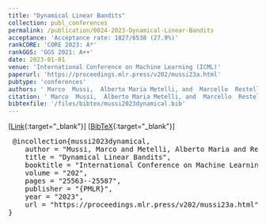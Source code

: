 ```yaml
---
title: "Dynamical Linear Bandits"
collection: publ_conferences
permalink: /publication/0024-2023-Dynamical-Linear-Bandits
acceptance: 'Acceptance rate: 1827/6538 (27.9%)'
rankCORE: 'CORE 2023: A*'
rankGGS: 'GGS 2021: A++'
date: 2023-01-01
venue: 'International Conference on Machine Learning (ICML)'
paperurl: 'https://proceedings.mlr.press/v202/mussi23a.html'
pubtype: 'conferences'
authors: ' Marco  Mussi,  Alberto Maria Metelli, and  Marcello  Restelli'
citation: ' Marco  Mussi,  Alberto Maria Metelli, and  Marcello  Restelli&quot;Dynamical Linear Bandits.&quot; International Conference on Machine Learning (ICML), 2023'
bibtexfile: '/files/bibtex/mussi2023dynamical.bib'
---
```

 [[Link](https://proceedings.mlr.press/v202/mussi23a.html){:target="_blank"}] [[BibTeX](/files/bibtex/mussi2023dynamical.bib){:target="_blank"}] 
<pre> @incollection{mussi2023dynamical,
    author = "Mussi, Marco and Metelli, Alberto Maria and Restelli, Marcello",
    title = "Dynamical Linear Bandits",
    booktitle = "International Conference on Machine Learning ({ICML})",
    volume = "202",
    pages = "25563--25587",
    publisher = "{PMLR}",
    year = "2023",
    url = "https://proceedings.mlr.press/v202/mussi23a.html"
} </pre>
